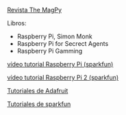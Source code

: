 [Revista The MagPy](www.themagpi.com)

Libros:  
* Raspberry Pi, Simon Monk
* Raspberry Pi for Secrect Agents
* Raspberry Pi Gamming

[vídeo tutorial Raspberry Pi (sparkfun)](https://www.youtube.com/watch?v=b6h95jNWg1g)

[vídeo tutorial Raspberry Pi 2 (sparkfun)](https://www.youtube.com/watch?v=jmPgdcec53s)

[Tutoriales de Adafruit](https://learn.adafruit.com/search?q=raspberry)

[Tutoriales de sparkfun](https://www.sparkfun.com/search/results?term=raspberry)

